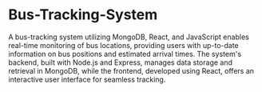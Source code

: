 # Bus-Tracking-System
A bus-tracking system utilizing MongoDB, React, and JavaScript enables real-time monitoring of bus locations, providing users with up-to-date information on bus positions and estimated arrival times. The system's backend, built with Node.js and Express, manages data storage and retrieval in MongoDB, while the frontend, developed using React, offers an interactive user interface for seamless tracking.
